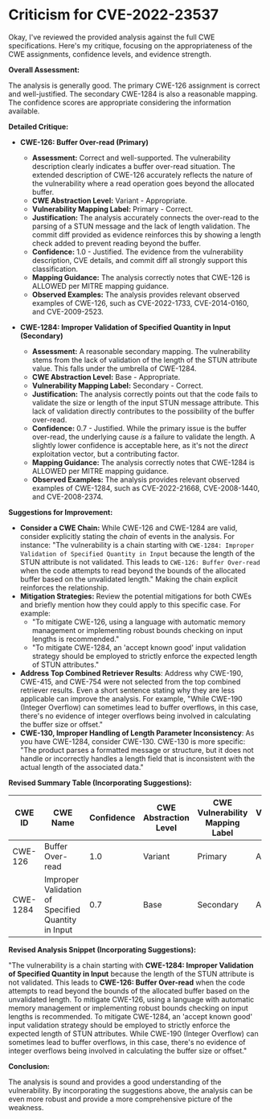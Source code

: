 # Criticism for CVE-2022-23537

Okay, I've reviewed the provided analysis against the full CWE specifications. Here's my critique, focusing on the appropriateness of the CWE assignments, confidence levels, and evidence strength.

**Overall Assessment:**

The analysis is generally good. The primary CWE-126 assignment is correct and well-justified. The secondary CWE-1284 is also a reasonable mapping. The confidence scores are appropriate considering the information available.

**Detailed Critique:**

*   **CWE-126: Buffer Over-read (Primary)**
    *   **Assessment:** Correct and well-supported. The vulnerability description clearly indicates a buffer over-read situation. The extended description of CWE-126 accurately reflects the nature of the vulnerability where a read operation goes beyond the allocated buffer.
    *   **CWE Abstraction Level:** Variant - Appropriate.
    *   **Vulnerability Mapping Label:** Primary - Correct.
    *   **Justification:** The analysis accurately connects the over-read to the parsing of a STUN message and the lack of length validation. The commit diff provided as evidence reinforces this by showing a length check added to prevent reading beyond the buffer.
    *   **Confidence:** 1.0 - Justified. The evidence from the vulnerability description, CVE details, and commit diff all strongly support this classification.
    *   **Mapping Guidance:** The analysis correctly notes that CWE-126 is ALLOWED per MITRE mapping guidance.
    *   **Observed Examples:** The analysis provides relevant observed examples of CWE-126, such as CVE-2022-1733, CVE-2014-0160, and CVE-2009-2523.

*   **CWE-1284: Improper Validation of Specified Quantity in Input (Secondary)**
    *   **Assessment:** A reasonable secondary mapping. The vulnerability stems from the lack of validation of the length of the STUN attribute value. This falls under the umbrella of CWE-1284.
    *   **CWE Abstraction Level:** Base - Appropriate.
    *   **Vulnerability Mapping Label:** Secondary - Correct.
    *   **Justification:** The analysis correctly points out that the code fails to validate the size or length of the input STUN message attribute. This lack of validation directly contributes to the possibility of the buffer over-read.
    *   **Confidence:** 0.7 - Justified. While the primary issue is the buffer over-read, the underlying cause *is* a failure to validate the length. A slightly lower confidence is acceptable here, as it's not the *direct* exploitation vector, but a contributing factor.
    *   **Mapping Guidance:** The analysis correctly notes that CWE-1284 is ALLOWED per MITRE mapping guidance.
    *   **Observed Examples:** The analysis provides relevant observed examples of CWE-1284, such as CVE-2022-21668, CVE-2008-1440, and CVE-2008-2374.

**Suggestions for Improvement:**

*   **Consider a CWE Chain:** While CWE-126 and CWE-1284 are valid, consider explicitly stating the *chain* of events in the analysis. For instance: "The vulnerability is a chain starting with `CWE-1284: Improper Validation of Specified Quantity in Input` because the length of the STUN attribute is not validated. This leads to `CWE-126: Buffer Over-read` when the code attempts to read beyond the bounds of the allocated buffer based on the unvalidated length."  Making the chain explicit reinforces the relationship.
*   **Mitigation Strategies:** Review the potential mitigations for both CWEs and briefly mention how they could apply to this specific case.  For example:
    *   "To mitigate CWE-126, using a language with automatic memory management or implementing robust bounds checking on input lengths is recommended."
    *   "To mitigate CWE-1284, an 'accept known good' input validation strategy should be employed to strictly enforce the expected length of STUN attributes."
*   **Address Top Combined Retriever Results**: Address why CWE-190, CWE-415, and CWE-754 were not selected from the top combined retriever results. Even a short sentence stating why they are less applicable can improve the analysis. For example, "While CWE-190 (Integer Overflow) can sometimes lead to buffer overflows, in this case, there's no evidence of integer overflows being involved in calculating the buffer size or offset."
*    **CWE-130, Improper Handling of Length Parameter Inconsistency**: As you have CWE-1284, consider CWE-130. CWE-130 is more specific: "The product parses a formatted message or structure, but it does not handle or incorrectly handles a length field that is inconsistent with the actual length of the associated data."

**Revised Summary Table (Incorporating Suggestions):**

| CWE ID | CWE Name | Confidence | CWE Abstraction Level | CWE Vulnerability Mapping Label | CWE-Vulnerability Mapping Notes |
|---|---|---|---|---|---|
| CWE-126 | Buffer Over-read | 1.0 | Variant | Primary | Allowed |
| CWE-1284 | Improper Validation of Specified Quantity in Input | 0.7 | Base | Secondary | Allowed |

**Revised Analysis Snippet (Incorporating Suggestions):**

"The vulnerability is a chain starting with **CWE-1284: Improper Validation of Specified Quantity in Input** because the length of the STUN attribute is not validated. This leads to **CWE-126: Buffer Over-read** when the code attempts to read beyond the bounds of the allocated buffer based on the unvalidated length. To mitigate CWE-126, using a language with automatic memory management or implementing robust bounds checking on input lengths is recommended. To mitigate CWE-1284, an 'accept known good' input validation strategy should be employed to strictly enforce the expected length of STUN attributes. While CWE-190 (Integer Overflow) can sometimes lead to buffer overflows, in this case, there's no evidence of integer overflows being involved in calculating the buffer size or offset."

**Conclusion:**

The analysis is sound and provides a good understanding of the vulnerability.  By incorporating the suggestions above, the analysis can be even more robust and provide a more comprehensive picture of the weakness.
